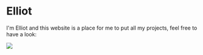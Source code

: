 # Elliot
I'm Elliot and this website is a place for me to put all my projects, feel free to have a look:

<img src="C:\Users\Elliot\Downloads\Picofme.jpg">



